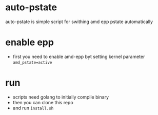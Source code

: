 # auto-pstate
auto-pstate is simple script for swithing amd epp pstate automatically

# enable epp
- first you need to enable amd-epp byt setting kernel parameter `amd_pstate=active`

# run
- scripts need golang to initially compile binary
- then you can clone this repo
- and run `install.sh`
